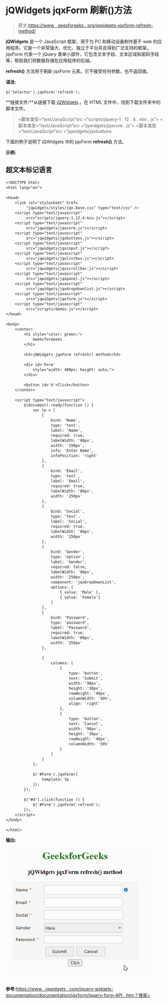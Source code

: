 # jQWidgets jqxForm 刷新()方法

> 原文:[https://www . geesforgeks . org/jqwidgets-jqxform-refresh-method/](https://www.geeksforgeeks.org/jqwidgets-jqxform-refresh-method/)

**jQWidgets** 是一个 JavaScript 框架，用于为 PC 和移动设备制作基于 web 的应用程序。它是一个非常强大、优化、独立于平台并且得到广泛支持的框架。jqxForm 代表一个 jQuery 表单小部件，它包含文本字段、文本区域和密码字段等，帮助我们将数据存储在应用程序的后端。

**refresh()** 方法用于刷新 jqxForm 元素。它不接受任何参数，也不返回值。

**语法:**

```
$('Selector').jqxForm('refresh');
```

**链接文件:**从链接下载 [jQWidgets](https://www.jqwidgets.com/download/) 。在 HTML 文件中，找到下载文件夹中的脚本文件。

> <link rel="”stylesheet”" href="”jqwidgets/styles/jqx.base.css”" type="”text/css”">
> <脚本类型=“text/JavaScript”src =“scripts/jquery-1 . 12 . 4 . min . js”></脚本>
> <脚本类型=“text/JavaScript”src =“jqwidgets/jqxcore . js”></脚本>
> <脚本类型=“text/JavaScript”src =“jqwidgets/jqxbuttons

下面的例子说明了 jQWidgets 中的 jqxForm **refresh()** 方法。

**示例:**

## 超文本标记语言

```
<!DOCTYPE html>
<html lang="en">

<head>
    <link rel="stylesheet" href=
         "jqwidgets/styles/jqx.base.css" type="text/css" />
    <script type="text/javascript" 
         src="scripts/jquery-1.12.4.min.js"></script>
    <script type="text/javascript" 
         src="jqwidgets/jqxcore.js"></script>
    <script type="text/javascript" 
         src="jqwidgets/jqxbuttons.js"></script>
    <script type="text/javascript" 
         src="jqwidgets/jqxinput.js"></script>
    <script type="text/javascript" 
         src="jqwidgets/jqxlistbox.js"></script>
    <script type="text/javascript" 
         src="jqwidgets/jqxscrollbar.js"></script>
    <script type="text/javascript" 
         src="jqwidgets/jqxpanel.js"></script>
    <script type="text/javascript" 
         src="jqwidgets/jqxdropdownlist.js"></script>
    <script type="text/javascript" 
         src="jqwidgets/jqxform.js"></script>
    <script type="text/javascript" 
         src="scripts/demos.js"></script>
</head>

<body>
    <center>
        <h1 style="color: green;">
            GeeksforGeeks
        </h1>

        <h3>jQWidgets jqxForm refresh() method</h3>

        <div id='Form' 
            style="width: 400px; height: auto;">
        </div>  

        <button id='d'>Click</button>
    </center>

    <script type="text/javascript">
        $(document).ready(function () {
            var tp = [
                {
                    bind: 'Name',
                    type: 'text',
                    label: 'Name',
                    required: true,
                    labelWidth: '80px',
                    width: '250px',
                    info: 'Enter Name',
                    infoPosition: 'right'
                }, 
                {
                    bind: 'Email',
                    type: 'text',
                    label: 'Email',
                    required: true,
                    labelWidth: '80px',
                    width: '250px'
                },
                {
                    bind: 'Social',
                    type: 'text',
                    label: 'Social',
                    required: true,
                    labelWidth: '80px',
                    width: '250px'
                },
                {
                    bind: 'Gender',
                    type: 'option',
                    label: 'Gender',
                    required: false,
                    labelWidth: '80px',
                    width: '250px',
                    component: 'jqxDropDownList',
                    options: [
                        { value: 'Male' },
                        { value: 'Female'}
                    ]
                },
                {
                    bind: 'Password',
                    type: 'password',
                    label: 'Password',
                    required: true,
                    labelWidth: '80px',
                    width: '250px'
                },

                {
                    columns: [
                        {
                            type: 'button',
                            text: 'Submit',
                            width: '90px',
                            height: '30px',
                            rowHeight: '40px',
                            columnWidth: '50%',
                            align: 'right'
                        },
                        {
                            type: 'button',
                            text: 'Cancel',
                            width: '90px',
                            height: '30px',
                            rowHeight: '40px',
                            columnWidth: '50%'
                        }                
                    ]
                }
            ];

            $('#Form').jqxForm({
                template: tp
            });
        });

        $("#d").click(function () {
            $('#Form').jqxForm('refresh');
        });
    </script>
</body>

</html>
```

**输出:**

![](img/5b0a1ed4efa22e436e553b07ac142b03.png)

**参考:**[https://www . jqwidgets . com/jquery-widgets-documentation/documentation/jqxform/jquery-form-API . htm？搜索=](https://www.jqwidgets.com/jquery-widgets-documentation/documentation/jqxform/jquery-form-api.htm?search=)